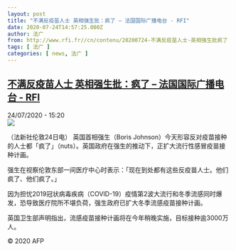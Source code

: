 ```yaml
---
layout: post
title: "不满反疫苗人士 英相强生批：疯了 – 法国国际广播电台 - RFI"
date: 2020-07-24T14:57:25.000Z
author: 法广
from: http://www.rfi.fr//cn/contenu/20200724-不满反疫苗人士-英相强生批疯了
tags: [ 法广 ]
categories: [ news, 法广 ]
---
```

<!--1595602645000-->
[不满反疫苗人士 英相强生批：疯了 – 法国国际广播电台 - RFI](http://www.rfi.fr//cn/contenu/20200724-%E4%B8%8D%E6%BB%A1%E5%8F%8D%E7%96%AB%E8%8B%97%E4%BA%BA%E5%A3%AB-%E8%8B%B1%E7%9B%B8%E5%BC%BA%E7%94%9F%E6%89%B9%E7%96%AF%E4%BA%86)
------

<div>
<div>24/07/2020 - 15:20</div><img src="https://s.rfi.fr/media/display/3256f4ae-cdb5-11ea-ac0d-005056bff430/w:310/p:16x9/int0020b.200724212003.jpg"><div class="t-content__body u-clearfix"><div class="m-interstitial"></div><p>（法新社伦敦24日电）    英国首相强生（Boris Johnson）今天形容反对疫苗接种的人士都「疯了」（nuts）。英国政府在强生的推动下，正扩大流行性感冒疫苗接种计画。</p><p>    强生在视察伦敦东部一间医疗中心时表示：「现在到处都有这些反疫苗人士。他们疯了、他们疯了。」</p><p>    因为担忧2019冠状病毒疾病（COVID-19）疫情第2波大流行和冬季流感同时爆发，恐导致医疗院所不堪负荷，强生政府已扩大冬季流感疫苗接种计画。</p><p>    英国卫生部声明指出，流感疫苗接种计画将在今年稍晚实施，目标接种逾3000万人。</p><p class="t-copyright">© 2020 AFP</p>        </div>
</div>
